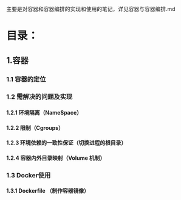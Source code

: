 主要是对容器和容器编排的实现和使用的笔记，详见容器与容器编排.md

# 目录：

## 1.容器

### 1.1 容器的定位

### 1.2 需解决的问题及实现

#### 1.2.1 **环境隔离（NameSpace）**

#### 1.2.2 **限制（Cgroups）**

#### 1.2.3 环境依赖的一致性保证（切换进程的根目录）

#### 1.2.4 容器内外目录映射（**Volume 机制**）

### 1.3 Docker使用

#### 1.3.1 Dockerfile （**制作容器镜像**）

